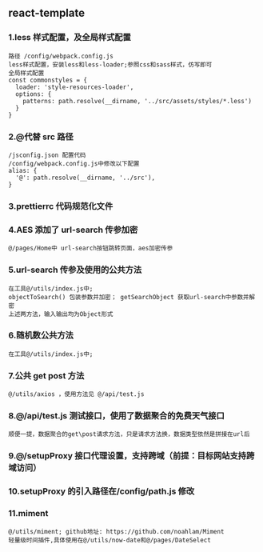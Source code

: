 ## react-template

### 1.less 样式配置，及全局样式配置

    路径 /config/webpack.config.js
    less样式配置，安装less和less-loader;参照css和sass样式，仿写即可
    全局样式配置
    const commonstyles = {
      loader: 'style-resources-loader',
      options: {
        patterns: path.resolve(__dirname, '../src/assets/styles/*.less')
      }
    }

### 2.@代替 src 路径

    /jsconfig.json 配置代码
    /config/webpack.config.js中修改以下配置
    alias: {
      '@': path.resolve(__dirname, '../src'),
    }

### 3.prettierrc 代码规范化文件

### 4.AES 添加了 url-search 传参加密

    @/pages/Home中 url-search按钮跳转页面，aes加密传参

### 5.url-search 传参及使用的公共方法

    在工具@/utils/index.js中;
    objectToSearch() 包装参数并加密； getSearchObject 获取url-search中参数并解密
    上述两方法，输入输出均为Object形式

### 6.随机数公共方法

    在工具@/utils/index.js中;

### 7.公共 get post 方法

    @/utils/axios ，使用方法见 @/api/test.js

### 8.@/api/test.js 测试接口，使用了数据聚合的免费天气接口

    顺便一提，数据聚合的get\post请求方法，只是请求方法换，数据类型依然是拼接在url后

### 9.@/setupProxy 接口代理设置，支持跨域（前提：目标网站支持跨域访问）

### 10.setupProxy 的引入路径在/config/path.js 修改

### 11.miment

    @/utils/miment; github地址: https://github.com/noahlam/Miment
    轻量级时间插件,具体使用在@/utils/now-date和@/pages/DateSelect
